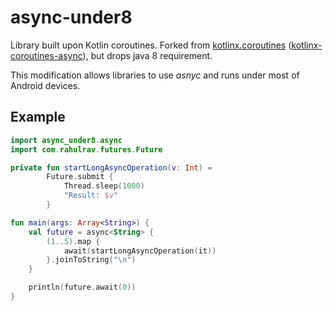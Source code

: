 # async-under8
Library built upon Kotlin coroutines.
Forked from [kotlinx.coroutines](https://github.com/Kotlin/kotlinx.coroutines) 
([kotlinx-coroutines-async](https://github.com/Kotlin/kotlinx.coroutines/tree/master/kotlinx-coroutines-async)), but drops java 8 requirement.

This modification allows libraries to use *asnyc* and runs under most of Android devices.

## Example
```kotlin
import async_under8.async
import com.rahulrav.futures.Future

private fun startLongAsyncOperation(v: Int) =
        Future.submit {
            Thread.sleep(1000)
            "Result: $v"
        }

fun main(args: Array<String>) {
    val future = async<String> {
        (1..5).map {
            await(startLongAsyncOperation(it))
        }.joinToString("\n")
    }

    println(future.await(0))
}
```